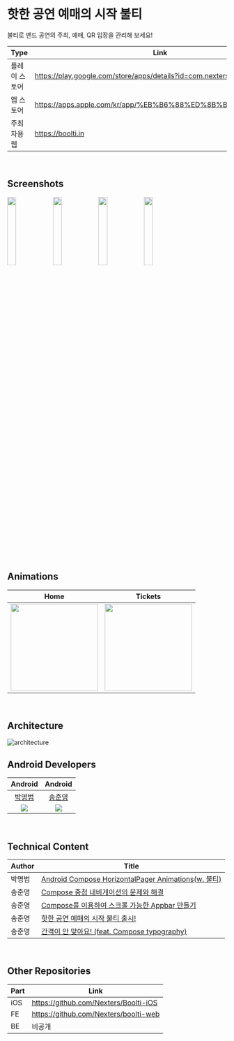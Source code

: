 # 핫한 공연 예매의 시작 불티

불티로 밴드 공연의 주최, 예매, QR 입장을 관리해 보세요!

| Type | Link |
| --- | --- |
| 플레이 스토어 | https://play.google.com/store/apps/details?id=com.nexters.boolti |
| 앱 스토어 | https://apps.apple.com/kr/app/%EB%B6%88%ED%8B%B0/id6476589322 |
| 주최자용 웹 | https://boolti.in |

</br>

## Screenshots
<img width=20% src="https://github.com/Nexters/Boolti/assets/35232655/1720adc2-80aa-46aa-a079-cdf23bfd8a01">
<img width=20% src="https://github.com/Nexters/Boolti/assets/35232655/b218b684-7022-49a9-9b97-308d4d7a942b">
<img width=20% src="https://github.com/Nexters/Boolti/assets/35232655/bc784377-ec05-4d28-b578-1c638d2cd5b5">
<img width=20% src="https://github.com/Nexters/Boolti/assets/35232655/d080d5e0-e979-4e66-94f8-dcd8d49d3d78">  

</br></br>

## Animations

| Home | Tickets |
| ------------- | ------------- |
| <img width="200" src="https://github.com/Nexters/Boolti/assets/35232655/66c2ada2-7079-4704-b9a4-237b2c8e2769" /> | <img width="200" src="https://github.com/Nexters/Boolti/assets/35232655/37b8640a-38bb-4e03-adad-6931998082a4"/> |

</br>

## Architecture

![architecture](https://github.com/Nexters/Boolti/assets/35232655/ebc7714c-c954-4758-9551-f60fb78079d9)

## Android Developers

|Android|Android|
|:---:|:---:|
|[박명범](https://github.com/mangbaam)|[송준영](https://github.com/HamBP)|
|<img src="https://github.com/mangbaam.png?size=144">|<img src="https://github.com/HamBP.png?size=144">|

</br>

## Technical Content
| Author | Title |
| ------------- | -------------|
| 박명범 | [Android Compose HorizontalPager Animations(w. 불티)](https://medium.com/@mangbaam/android-compose-horizontalpager-animations-w-%EB%B6%88%ED%8B%B0-e18ab02458d8) |
| 송준영 | [Compose 중첩 내비게이션의 문제와 해결](https://algosketch.tistory.com/189) |
| 송준영 | [Compose를 이용하여 스크롤 가능한 Appbar 만들기](https://algosketch.tistory.com/186) |
| 송준영 | [핫한 공연 예매의 시작 불티 출시!](https://algosketch.tistory.com/185) |
| 송준영 | [간격이 안 맞아요! (feat. Compose typography)](https://algosketch.tistory.com/184) |

</br>

## Other Repositories

| Part | Link |
| --- | --- |
| iOS | https://github.com/Nexters/Boolti-iOS
| FE | https://github.com/Nexters/boolti-web
| BE | 비공개
